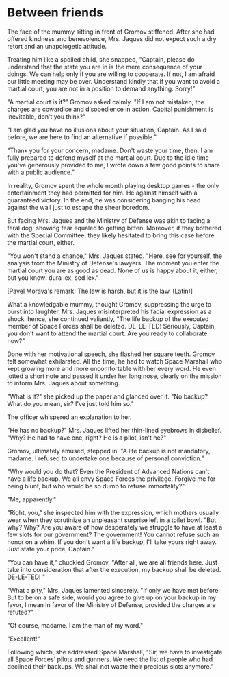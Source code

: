 # Between friends

The face of the mummy sitting in front of Gromov stiffened. After she had offered kindness and benevolence, Mrs. Jaques did not expect such a dry retort and an unapologetic attitude.

Treating him like a spoiled child, she snapped, "Captain, please do understand that the state you are in is the mere consequence of your doings. We can help only if you are willing to cooperate. If not, I am afraid our little meeting may be over. Understand kindly that if you want to avoid a martial court, you are not in a position to demand anything. Sorry!"

"A martial court is it?" Gromov asked calmly. "If I am not mistaken, the charges are cowardice and disobedience in action. Capital punishment is inevitable, don't you think?"

"I am glad you have no illusions about your situation, Captain. As I said before, we are here to find an alternative if possible."

"Thank you for your concern, madame. Don't waste your time, then. I am fully prepared to defend myself at the martial court. Due to the idle time you've generously provided to me, I wrote down a few good points to share with a public audience."

In reality, Gromov spent the whole month playing desktop games - the only entertainment they had permitted for him. He against himself with a guaranteed victory. In the end, he was considering banging his head against the wall just to escape the sheer boredom.

But facing Mrs. Jaques and the Ministry of Defense was akin to facing a feral dog; showing fear equaled to getting bitten. Moreover, if they bothered with the Special Committee, they likely hesitated to bring this case before the martial court, either.

"You won't stand a chance," Mrs. Jaques stated. "Here, see for yourself, the analysis from the Ministry of Defense's lawyers. The moment you enter the martial court you are as good as dead. None of us is happy about it, either, but you know: dura lex, sed lex."

[Pavel Morava's remark: The law is harsh, but it is the law. (Latin)]

What a knowledgable mummy, thought Gromov, suppressing the urge to burst into laughter. Mrs. Jaques misinterpreted his facial expression as a shock, hence, she continued valiantly, "The life backup of the executed member of Space Forces shall be deleted. DE-LE-TED! Seriously, Captain, you don't want to attend the martial court. Are you ready to collaborate now?"

Done with her motivational speech, she flashed her square teeth. Gromov felt somewhat exhilarated. All the time, he had to watch Space Marshall who kept growing more and more uncomfortable with her every word. He even jotted a short note and passed it under her long nose, clearly on the mission to inform Mrs. Jaques about something.

"What is it?" she picked up the paper and glanced over it. "No backup? What do you mean, sir? I've just told him so."

The officer whispered an explanation to her.

"He has no backup?" Mrs. Jaques lifted her thin-lined eyebrows in disbelief. "Why? He had to have one, right? He is a pilot, isn't he?"

Gromov, ultimately amused, stepped in. "A life backup is not mandatory, madame. I refused to undertake one because of personal conviction."

"Why would you do that? Even the President of Advanced Nations can't have a life backup. We all envy Space Forces the privilege. Forgive me for being blunt, but who would be so dumb to refuse immortality?"

"Me, apparently."

"Right, you," she inspected him with the expression, which mothers usually wear when they scrutinize an unpleasant surprise left in a toilet bowl. "But why? Why? Are you aware of how desperately we struggle to have at least a few slots for our government? The government! You cannot refuse such an honor on a whim. If you don't want a life backup, I'll take yours right away. Just state your price, Captain."

"You can have it," chuckled Gromov. "After all, we are all friends here. Just take into consideration that after the execution, my backup shall be deleted. DE-LE-TED! "

"What a pity," Mrs. Jaques lamented sincerely. "If only we have met before. But to be on a safe side, would you agree to give up on your backup in my favor, I mean in favor of the Ministry of Defense, provided the charges are refuted?"

"Of course, madame. I am the man of my word."

"Excellent!"

Following which, she addressed Space Marshall, "Sir, we have to investigate all Space Forces' pilots and gunners. We need the list of people who had declined their backups. We shall not waste their precious slots anymore."
